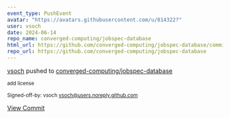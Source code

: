 ```yaml
---
event_type: PushEvent
avatar: "https://avatars.githubusercontent.com/u/814322?"
user: vsoch
date: 2024-06-14
repo_name: converged-computing/jobspec-database
html_url: https://github.com/converged-computing/jobspec-database/commit/8976e61aa509cb0b07c2018f57e03172c0680de7
repo_url: https://github.com/converged-computing/jobspec-database
---
```


<a href='https://github.com/vsoch' target='_blank'>vsoch</a> pushed to <a href='https://github.com/converged-computing/jobspec-database' target='_blank'>converged-computing/jobspec-database</a>

<small>add license

Signed-off-by: vsoch <vsoch@users.noreply.github.com></small>

<a href='https://github.com/converged-computing/jobspec-database/commit/8976e61aa509cb0b07c2018f57e03172c0680de7' target='_blank'>View Commit</a>